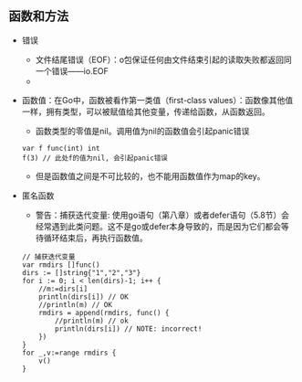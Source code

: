 ## 函数和方法

- 错误
    - 文件结尾错误（EOF）：o包保证任何由文件结束引起的读取失败都返回同一个错误——io.EOF
    -

- 函数值：在Go中，函数被看作第一类值（first-class values）：函数像其他值一样，拥有类型，可以被赋值给其他变量，传递给函数，从函数返回。

    - 函数类型的零值是nil。调用值为nil的函数值会引起panic错误
    ```
    var f func(int) int
    f(3) // 此处f的值为nil, 会引起panic错误
    ```
    - 但是函数值之间是不可比较的，也不能用函数值作为map的key。

- 匿名函数
    - 警告：捕获迭代变量:
      使用go语句（第八章）或者defer语句（5.8节）会经常遇到此类问题。这不是go或defer本身导致的，而是因为它们都会等待循环结束后，再执行函数值。

    ```
	// 捕获迭代变量
	var rmdirs []func()
	dirs := []string{"1","2","3"}
	for i := 0; i < len(dirs)-1; i++ {
		//m:=dirs[i]
		println(dirs[i]) // OK
		//println(m) // OK
		rmdirs = append(rmdirs, func() {
			//println(m) // ok
			println(dirs[i]) // NOTE: incorrect!
		})
	}
	for _,v:=range rmdirs {
		v()
    }

```